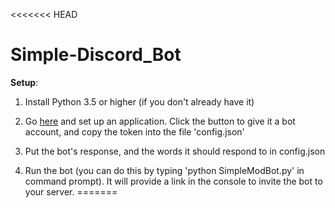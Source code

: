 <<<<<<< HEAD
# Simple-Discord_Bot

**Setup**:

1. Install Python 3.5 or higher (if you don't already have it)

2. Go [here](https://discordapp.com/developers/applications/me) and set up an application. Click the button to give it a bot account, and copy the token into the file 'config.json'

3. Put the bot's response, and the words it should respond to in config.json

4. Run the bot (you can do this by typing 'python SimpleModBot.py' in command prompt). It will provide a link in the console to invite the bot to your server.
=======

>>>>>>> 
